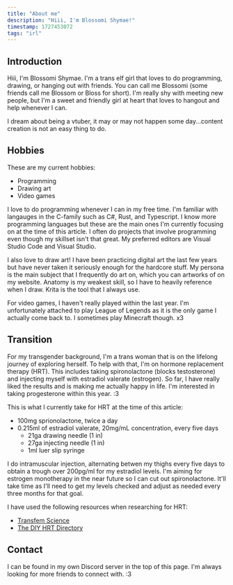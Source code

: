 ```yaml
---
title: "About me"
description: "Hiii, I'm Blossomi Shymae!"
timestamp: 1727453072
tags: "irl"
---
```


## Introduction

Hiii, I'm Blossomi Shymae. I'm a trans elf girl that loves to do programming, drawing, or hanging out with friends. You can call me Blossomi (some friends call me Blossom or Bloss for short). I'm really shy with meeting new people, but I'm a sweet and friendly girl at heart that loves to hangout and help whenever I can.

I dream about being a vtuber, it may or may not happen some day...content creation is not an easy thing to do.

## Hobbies

These are my current hobbies:
- Programming
- Drawing art
- Video games

I love to do programming whenever I can in my free time. I'm familiar with langauges in the C-family such as C#, Rust, and Typescript. I know more programming languages but these are the main ones I'm currently focusing on at the time of this article. I often do projects that involve programming even though my skillset isn't that great. My preferred editors are Visual Studio Code and Visual Studio.

I also love to draw art! I have been practicing digital art the last few years but have never taken it seriously enough for the hardcore stuff. My persona is the main subject that I frequently do art on, which you can artworks of on my website. Anatomy is my weakest skill, so I have to heavily reference when I draw. Krita is the tool that I always use. 

For video games, I haven't really played within the last year. I'm unfortunately attached to play League of Legends as it is the only game I actually come back to. I sometimes play Minecraft though. x3

## Transition

For my transgender background, I'm a trans woman that is on the lifelong journey of exploring herself. To help with that, I'm on hormone replacement therapy (HRT). This includes taking spironolactone (blocks testosterone) and injecting myself with estradiol valerate (estrogen). So far, I have really liked the results and is making me actually happy in life. I'm interested in taking progesterone within this year. :3

This is what I currently take for HRT at the time of this article:
- 100mg sprionolactone, twice a day
- 0.215ml of estradiol valerate, 20mg/mL concentration, every five days
  - 21ga drawing needle (1 in)
  - 27ga injecting needle (1 in)
  - 1ml luer slip syringe

I do intramuscular injection, alternating betwen my thighs every five days to obtain a trough over 200pg/ml for my estradiol levels. I'm aiming for estrogen monotherapy in the near future so I can cut out spironolactone. It'll take time as I'll need to get my levels checked and adjust as needed every three months for that goal.

I have used the following resources when researching for HRT:
- [Transfem Science](https://transfemscience.org/)
- [The DIY HRT Directory](https://diyhrt.wiki/index)

## Contact

I can be found in my own Discord server in the top of this page. I'm always looking for more friends to connect with. :3